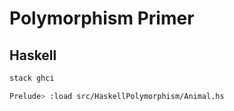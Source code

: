 # Polymorphism Primer

## Haskell

```sh
stack ghci
```

```sh
Prelude> :load src/HaskellPolymorphism/Animal.hs
```
